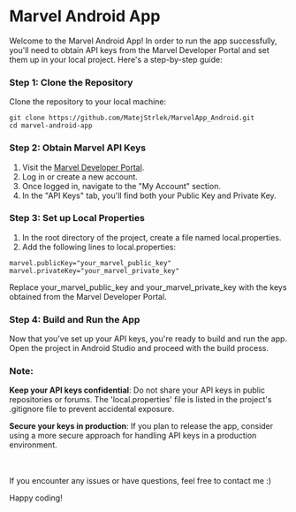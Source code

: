 # Marvel Android App

Welcome to the Marvel Android App! In order to run the app successfully, you'll need to obtain API keys from the Marvel Developer Portal and set them up in your local project. Here's a step-by-step guide:

### Step 1: Clone the Repository

Clone the repository to your local machine:

```
git clone https://github.com/MatejStrlek/MarvelApp_Android.git
cd marvel-android-app
```

### Step 2: Obtain Marvel API Keys

1. Visit the [Marvel Developer Portal](https://developer.marvel.com).
2. Log in or create a new account.
3. Once logged in, navigate to the "My Account" section.
4. In the "API Keys" tab, you'll find both your Public Key and Private Key.

### Step 3: Set up Local Properties

1. In the root directory of the project, create a file named local.properties.
2. Add the following lines to local.properties:

```
marvel.publicKey="your_marvel_public_key"
marvel.privateKey="your_marvel_private_key"
```

Replace your_marvel_public_key and your_marvel_private_key with the keys obtained from the Marvel Developer Portal.

### Step 4: Build and Run the App

Now that you've set up your API keys, you're ready to build and run the app. Open the project in Android Studio and proceed with the build process.

### Note:

**Keep your API keys confidential**: Do not share your API keys in public repositories or forums. The 'local.properties' file is listed in the project's .gitignore file to prevent accidental exposure.

**Secure your keys in production**: If you plan to release the app, consider using a more secure approach for handling API keys in a production environment.

<br /><br />
If you encounter any issues or have questions, feel free to contact me :)

Happy coding!

